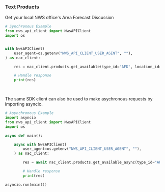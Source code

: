 <!-- Start SDK Example Usage [usage] -->
### Text Products

Get your local NWS office's Area Forecast Discussion

```python
# Synchronous Example
from nws_api_client import NwsAPIClient
import os


with NwsAPIClient(
    user_agent=os.getenv("NWS_API_CLIENT_USER_AGENT", ""),
) as nac_client:

    res = nac_client.products.get_available(type_id="AFD", location_id="LOT")

    # Handle response
    print(res)
```

</br>

The same SDK client can also be used to make asychronous requests by importing asyncio.
```python
# Asynchronous Example
import asyncio
from nws_api_client import NwsAPIClient
import os

async def main():

    async with NwsAPIClient(
        user_agent=os.getenv("NWS_API_CLIENT_USER_AGENT", ""),
    ) as nac_client:

        res = await nac_client.products.get_available_async(type_id="AFD", location_id="LOT")

        # Handle response
        print(res)

asyncio.run(main())
```
<!-- End SDK Example Usage [usage] -->
